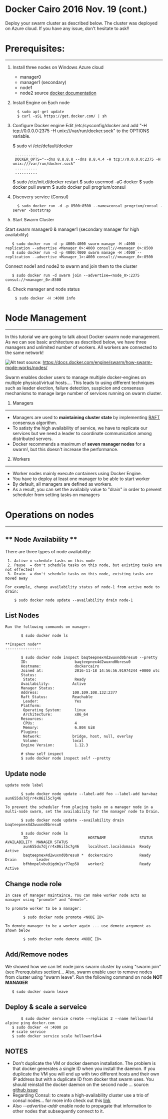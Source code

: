 # Docker Cairo 2016 Nov. 19 (cont.)

Deploy your swarm cluster as described below. The cluster was deployed on Azure cloud. If you have any issue, don't 
hesitate to ask!!

# Prerequisites:
----------------

1. Install three nodes on Windows Azure cloud
   - manager0 
   - manager1 (secondary)
   - node1
   - node2
source [docker documentation](https://docs.docker.com/swarm/install-manual/)

2. Install Engine on Each node

         $ sudo apt-get update
         $ curl -sSL https://get.docker.com/ | sh

3. Configure Docker engine 
 Edit /etc/sysconfig/docker and add "-H tcp://0.0.0.0:2375 -H unix:///var/run/docker.sock"  to the OPTIONS variable.
      
      $ sudo vi /etc/default/docker
      
        ..........
        DOCKER_OPTS="--dns 8.8.8.8 --dns 8.8.4.4 -H tcp://0.0.0.0:2375 -H unix:///var/run/docker.sock"
        ..........
        ..........
        
      $ sudo /etc/init.d/docker restart
      $ sudo usermod -aG docker <USERNAME>
      $ sudo docker pull swarm
      $ sudo docker pull progrium/consul
     
4. Discovery service (Consul)

         $ sudo docker run -d -p 8500:8500 --name=consul progrium/consul -server -bootstrap

5. Start Swarm Cluster

  Start swarm manager0 & manager1 (secondary manager for high availability) 

       $ sudo docker run -d -p 4000:4000 swarm manage -H :4000 --replication --advertise <Manager_0>:4000 consul://<manager_0>:8500
       $ sudo docker run -d -p 4000:4000 swarm manage -H :4000 --replication --advertise <Manager_1>:4000 consul://<manager_0>:8500

  Connect node1 and node2 to swarm and join them to the cluster

       $ sudo docker run -d swarm join --advertise=<node_0>:2375 consul://<manager_0>:8500

6. Check manager and node status

        $ sudo docker -H :4000 info       


# Node Management
-------------------

In this tutorial we are going to talk about Docker swarm node management. As we can see basic architecture as described below, we have three managers and unlimited number of workers. All workers are connected to the same network!

![Alt text](images/swarm-diagram.png "Basic Swarm cluster Architecture")
source: https://docs.docker.com/engine/swarm/how-swarm-mode-works/nodes/

Swarm enables docker users to manage multiple docker-engines on multiple physical/virtual hosts.... This leads to using 
different techniques such as leader election, failure detection, suspicion and consensus mechanisms to manage large number 
of services running on swarm cluster.


1. Managers
------------

* Managers are used to **maintaining cluster state** by implementing [RAFT](https://raft.github.io/raft.pdf) consensus algorithm. 
* To satisty the high availability of service, we have to replicate our services but we need a leader to coordinate communication among distributed servers. 
* Docker recommends a maximum of **seven manager nodes** for a swarm!, but this doesn't increase the performance. 

2. Workers
------------

* Worker nodes mainly execute containers using Docker Engine.
* You have to deploy at least one manager to be able to start worker 
* By default, all managers are defined as workers.
* As a result, you can set the availabily value to "drain" in order to prevent scheduler from setting tasks on managers


# Operations on nodes
----------------------

   ** Node Availability **
   -----------------------

   There are three types of node availability:

     1. Active = schedule tasks on this node
     2. Pause  = don't schedule tasks on this node, but existing tasks are not effected!
     3. Drain  = don't schedule tasks on this node, existing tasks are moved away

    For example, change availability status of node-1 from active mode to drain:

        $ sudo docker node update --availability drain node-1

   **List Nodes**
   ---------------------
	Run the following commands on manager:

		   $ sudo docker node ls

    **Inspect node**
    ----------------

		   $ sudo docker node inspect baqteepnex4d2wuxnd0bresu0 --pretty 
		   ID:                     baqteepnex4d2wuxnd0bresu0
		   Hostname:               dockercairo
		   Joined at:              2016-11-18 14:56:56.91974244 +0000 utc
		   Status:
			State:                 Ready
		   Availability:          Active
		   Manager Status:
		   Address:               100.109.108.132:2377
		   Raft Status:           Reachable
			Leader:                Yes
		   Platform:
			Operating System:      linux
			Architecture:          x86_64
		   Resources:
			CPUs:                  4
			Memory:                6.804 GiB
		   Plugins:
			Network:              bridge, host, null, overlay
			Volume:               local
		   Engine Version:         1.12.3

		   # show self inspect
		   $ sudo docker node inspect self --pretty

   **Update node**
   ---------------

	update node label

		   $ sudo docker node update --label-add foo --label-add bar=baz aun655dx7djrr4x06il5c7g46

	To prevent the scheduler from placing tasks on a manager node in a multi-node swarm, set the availability for the manager node to Drain.
	 
		   $ sudo docker node update --availability drain baqteepnex4d2wuxnd0bresu0
		   
		   $ sudo docker node ls 
			ID                           HOSTNAME               STATUS  AVAILABILITY  MANAGER STATUS
			aun655dx7djrr4x06il5c7g46    localhost.localdomain  Ready   Active        
			baqteepnex4d2wuxnd0bresu0 *  dockercairo            Ready   Drain         Leader
			bfhbnpelvbu9igdm1yr77ep58    worker2                Ready   Active        

   **Change node role**
   --------------------

	In case of manager maintaince, You can make worker node acts as manager using "promote" and "demote".

	To promote worker to be a manager:

			$ sudo docker node promote <NODE ID>
		
	To demote manager to be a worker again ... use demote argument as shown below

			$ sudo docker node demote <NODE ID>

   **Add/Remove nodes**
   --------------------
   We showed how we can let node joins swarm cluster by using "swarm join" (see Prerequisites section)... Also, swarm enable
   user to remove nodes from cluster using "swarm leave". Run the following command on node **NOT MANAGER**
              
	   $ sudo docker swarm leave  
	
   **Deploy & scale a serveice**
   ----------------------------
   
           $ sudo docker service create --replicas 2 --name helloworld alpine ping docker.com
	   $ sudo docker -H :4000 ps
	   # scale service 
	   $ sudo docker service scale helloworld=4



NOTES
------

* Don't duplicate the VM or docker daemon installation. The problem is that docker generates a single ID when you install the daemon. If you duplicate the VM you will end up with two different hosts and their own IP address but with a duplicate ID from docker that swarm uses. You should reinstall the docker daemon on the second node ... source: [github issue](https://github.com/docker/swarm/issues/563)
* Regarding Consul: to create a high-availability cluster use a trio of consul nodes... for more info check out this [link](https://hub.docker.com/r/progrium/consul/)
* Also *--advertise-addr* enable node to propagate that information to other nodes that subsequently connect to it.

